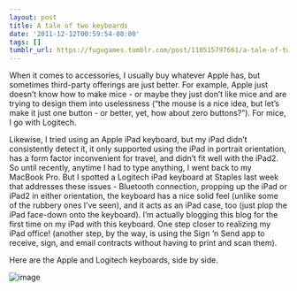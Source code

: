 ```yaml
---
layout: post
title: A tale of two keyboards
date: '2011-12-12T00:59:54-08:00'
tags: []
tumblr_url: https://fugugames.tumblr.com/post/110515797661/a-tale-of-two-keyboards
---
```

When it comes to accessories, I usually buy whatever Apple has, but sometimes third-party offerings are just better. For example, Apple just doesn’t know how to make mice - or maybe they just don’t like mice and are trying to design them into uselessness (“the mouse is a nice idea, but let’s make it just one button - or better, yet, how about zero buttons?”). For mice, I go with Logitech.

Likewise, I tried using an Apple iPad keyboard, but my iPad didn’t consistently detect it, it only supported using the iPad in portrait orientation, has a form factor inconvenient for travel, and didn’t fit well with the iPad2. So until recently, anytime I had to type anything, I went back to my MacBook Pro. But I spotted a Logitech iPad keyboard at Staples last week that addresses these issues - Bluetooth connection, propping up the iPad or iPad2 in either orientation, the keyboard has a nice solid feel (unlike some of the rubbery ones I’ve seen), and it acts as an iPad case, too (just plop the iPad face-down onto the keyboard). I’m actually blogging this blog for the first time on my iPad with this keyboard. One step closer to realizing my iPad office! (another step, by the way, is using the Sign ‘n Send app to receive, sign, and email contracts without having to print and scan them).

Here are the Apple and Logitech keyboards, side by side.

![image](http://itshardtofondlepenguins.com/wp-content/uploads/2011/12/wpid-2011-12-11-21.54.30.jpg)

